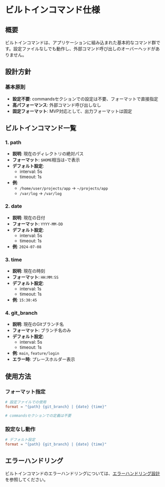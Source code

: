 # ビルトインコマンド仕様

## 概要

ビルトインコマンドは、アプリケーションに組み込まれた基本的なコマンド群です。設定ファイルなしでも動作し、外部コマンド呼び出しのオーバーヘッドがありません。

## 設計方針

### 基本原則

- **設定不要**: commandsセクションでの設定は不要、フォーマットで直接指定
- **高パフォーマンス**: 外部コマンド呼び出しなし
- **固定フォーマット**: MVP対応として、出力フォーマットは固定


## ビルトインコマンド一覧

### 1. path

- **説明**: 現在のディレクトリの絶対パス
- **フォーマット**: `$HOME`相当は`~`で表示
- **デフォルト設定**:
  - interval: 5s
  - timeout: 1s
- **例**:
  - `/home/user/projects/app` → `~/projects/app`
  - `/var/log` → `/var/log`

### 2. date

- **説明**: 現在の日付
- **フォーマット**: `YYYY-MM-DD`
- **デフォルト設定**:
  - interval: 5s
  - timeout: 1s
- **例**: `2024-07-08`

### 3. time

- **説明**: 現在の時刻
- **フォーマット**: `HH:MM:SS`
- **デフォルト設定**:
  - interval: 1s
  - timeout: 1s
- **例**: `15:30:45`

### 4. git_branch

- **説明**: 現在のGitブランチ名
- **フォーマット**: ブランチ名のみ
- **デフォルト設定**:
  - interval: 5s
  - timeout: 1s
- **例**: `main`, `feature/login`
- **エラー時**: プレースホルダー表示

## 使用方法

### フォーマット指定

```toml
# 設定ファイルでの使用
format = "{path} {git_branch} | {date} {time}"

# commandsセクションでの定義は不要
```

### 設定なし動作

```toml
# デフォルト設定
format = "{path} {git_branch} | {date} {time}"
```

## エラーハンドリング

ビルトインコマンドのエラーハンドリングについては、[エラーハンドリング設計](./04-error-handling.md)を参照してください。

